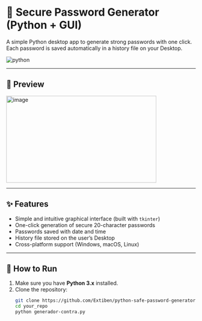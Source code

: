 # 🔐 Secure Password Generator (Python + GUI)

A simple Python desktop app to generate strong passwords with one click.  
Each password is saved automatically in a history file on your Desktop.

![python](https://img.shields.io/badge/Made%20with-Python-blue?style=flat&logo=python)

---

## 📸 Preview
<img width="399" height="231" alt="image" src="https://github.com/user-attachments/assets/fd3e2602-c8a3-40fd-8c9b-af766ccab8e4" />

---

## ✨ Features

- Simple and intuitive graphical interface (built with `tkinter`)
- One-click generation of secure 20-character passwords
- Passwords saved with date and time
- History file stored on the user’s Desktop
- Cross-platform support (Windows, macOS, Linux)

---

## 🚀 How to Run

1. Make sure you have **Python 3.x** installed.
2. Clone the repository:
   ```bash
   git clone https://github.com/Extiben/python-safe-password-generator.git
   cd your_repo
   python generador-contra.py
